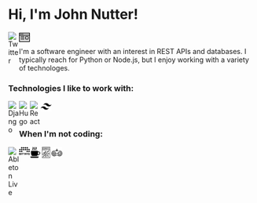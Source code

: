 # Hi, I'm John Nutter! 
<a href="https://twitter.com/jnutterdev" target="_blank"><img align="left" alt="Twitter" width="22px" src="https://github.com/jnutterdev/simple-icons/blob/develop/icons/twitter.svg" /></a><a href="https://www.jnutterdev.com" target="_blank"><img align="left" alt="Jnutterdev Website" width="22px" src="https://github.com/jnutterdev/jnutterdev/blob/main/website.svg" /></a><br>

I'm a software engineer with an interest in REST APIs and databases. I typically reach for Python or Node.js, but I enjoy working with a variety of technologes. 

### Technologies I like to work with: 

<img align="left" alt="Django" width="22px" src="https://github.com/jnutterdev/simple-icons/blob/develop/icons/django.svg" />
<img align="left" alt="Hugo" width="22px" src="https://github.com/jnutterdev/simple-icons/blob/develop/icons/hugo.svg" />
<img align="left" alt="React" width="22px" src="https://github.com/jnutterdev/simple-icons/blob/develop/icons/react.svg" />
<img align="left" alt="Tailwind" width="22px" src="https://github.com/jnutterdev/jnutterdev/blob/main/tailwindcss.svg" />

<br><br>

### When I'm not coding: 

<img align="left" alt="Ableton Live" width="22px" src="https://github.com/jnutterdev/simple-icons/blob/develop/icons/abletonlive.svg" />
<img align="left" alt="Bitwig" width="22px" src="https://github.com/jnutterdev/simple-icons/blob/develop/icons/BW_Logo_Header.svg" />
<img align="left" alt="Coffee" width="22px" src="https://github.com/jnutterdev/jnutterdev/blob/main/chocolate.svg" />
<img align="left" alt="Comic books" width="22px" src="https://github.com/jnutterdev/jnutterdev/blob/main/comic.svg" />
<img align="left" alt="Video games" width="22px" src="https://github.com/jnutterdev/jnutterdev/blob/main/video-games.svg" />
<br><br>

